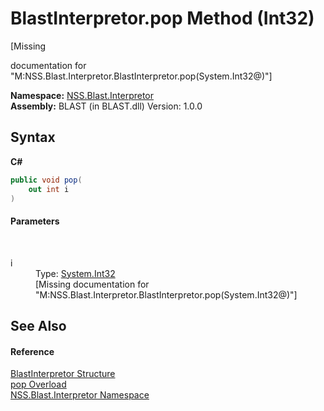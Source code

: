 # BlastInterpretor.pop Method (Int32)
 

\[Missing <summary> documentation for "M:NSS.Blast.Interpretor.BlastInterpretor.pop(System.Int32@)"\]

**Namespace:**&nbsp;<a href="N_NSS_Blast_Interpretor">NSS.Blast.Interpretor</a><br />**Assembly:**&nbsp;BLAST (in BLAST.dll) Version: 1.0.0

## Syntax

**C#**<br />
``` C#
public void pop(
	out int i
)
```


#### Parameters
&nbsp;<dl><dt>i</dt><dd>Type: <a href="https://docs.microsoft.com/dotnet/api/system.int32" target="_blank" rel="noopener noreferrer">System.Int32</a><br />\[Missing <param name="i"/> documentation for "M:NSS.Blast.Interpretor.BlastInterpretor.pop(System.Int32@)"\]</dd></dl>

## See Also


#### Reference
<a href="T_NSS_Blast_Interpretor_BlastInterpretor">BlastInterpretor Structure</a><br /><a href="Overload_NSS_Blast_Interpretor_BlastInterpretor_pop">pop Overload</a><br /><a href="N_NSS_Blast_Interpretor">NSS.Blast.Interpretor Namespace</a><br />